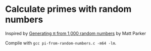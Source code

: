 # Calculate primes with random numbers

Inspired by [Generating π from 1,000 random numbers](https://youtu.be/RZBhSi_PwHU) by Matt Parker

Compile with `gcc pi-from-random-numbers.c -m64 -lm`.
